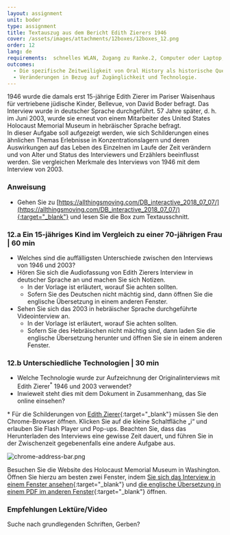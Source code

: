 ```yaml
---
layout: assignment
unit: boder
type: assignment
title: Textauszug aus dem Bericht Edith Zierers 1946  
cover: /assets/images/attachments/12boxes/12boxes_12.png
order: 12
lang: de
requirements:  schnelles WLAN, Zugang zu Ranke.2, Computer oder Laptop, Anwendung auf Computer oder Laptop zum Abspielen von Videos
outcomes:
  - Die spezifische Zeitweiligkeit von Oral History als historische Quelle verstehen.
  - Veränderungen in Bezug auf Zugänglichkeit und Technologie. 
---
```


1946 wurde die damals erst 15-jährige Edith Zierer im Pariser Waisenhaus für vertriebene jüdische Kinder, Bellevue, von David Boder befragt. Das Interview wurde in deutscher Sprache durchgeführt. 57 Jahre später, d. h. im Juni 2003, wurde sie erneut von einem Mitarbeiter des United States Holocaust Memorial Museum in hebräischer Sprache befragt.  
In dieser Aufgabe soll aufgezeigt werden, wie sich Schilderungen eines ähnlichen Themas  Erlebnisse in Konzentrationslagern und deren Auswirkungen auf das Leben des Einzelnen  im Laufe der Zeit verändern und von Alter und Status des Interviewers und Erzählers beeinflusst werden. Sie vergleichen Merkmale des Interviews von 1946 mit dem Interview von 2003.

<!-- more -->

<!-- briefing-student -->

### Anweisung
<!-- section-contents -->

- Gehen Sie zu [https://allthingsmoving.com/DB_interactive_2018_07_07/](https://allthingsmoving.com/DB_interactive_2018_07_07/){:target="_blank"} und lesen Sie die Box zum Textausschnitt.

<!-- section -->

### 12.a  Ein 15-jähriges Kind im Vergleich zu einer 70-jährigen Frau | 60 min
<!-- section-contents -->

- Welches sind die auffälligsten Unterschiede zwischen den Interviews von 1946 und 2003?
- Hören Sie sich die Audiofassung von Edith Zierers Interview in deutscher Sprache an und machen Sie sich Notizen.
  - In der Vorlage ist erläutert, worauf Sie achten sollten.
  - Sofern Sie des Deutschen nicht mächtig sind, dann öffnen Sie die englische Übersetzung in einem anderen Fenster.
- Sehen Sie sich das 2003 in hebräischer Sprache durchgeführte Videointerview an.
  - In der Vorlage ist erläutert, worauf Sie achten sollten.
  - Sofern Sie des Hebräischen nicht mächtig sind, dann laden Sie die englische Übersetzung herunter und öffnen Sie sie in einem anderen Fenster.

<!-- section -->

### 12.b  Unterschiedliche Technologien | 30 min 
<!-- section-contents -->

- Welche Technologie wurde zur Aufzeichnung der Originalinterviews mit Edith Zierer<sup>*</sup> 1946 und 2003 verwendet?
- Inwieweit steht dies mit dem Dokument in Zusammenhang, das Sie online einsehen?

\* Für die Schilderungen von [Edith Zierer](http://voices.iit.edu/audio?doc=ziererE){:target="_blank"} müssen Sie den Chrome-Browser öffnen. Klicken Sie auf die kleine Schaltfläche „i“ und erlauben Sie Flash Player und Pop-ups. Beachten Sie, dass das Herunterladen des Interviews eine gewisse Zeit dauert, und führen Sie in der Zwischenzeit gegebenenfalls eine andere Aufgabe aus.

![chrome-address-bar.png](../../../assets/images/chrome-address-bar.png)

Besuchen Sie die Website des Holocaust Memorial Museum in Washington. Öffnen Sie hierzu am besten zwei Fenster, indem [Sie sich das Interview in einem Fenster ansehen](https://collections.ushmm.org/search/catalog/irn514929){:target="_blank"} und [die englische Übersetzung in einem PDF im anderen Fenster](https://collections.ushmm.org/oh_findingaids/RG-50.562.0003_trl_en.pdf){:target="_blank"} öffnen.

<!-- section --> 

### Empfehlungen Lektüre/Video
<!-- section-contents -->

Suche nach grundlegenden Schriften, Gerben? 

<!-- briefing-teacher -->
